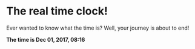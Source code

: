 # The real time clock!

Ever wanted to know what the time is? Well, your journey is about to end!

**The time is Dec 01, 2017, 08:16**